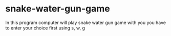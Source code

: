 # snake-water-gun-game
In this program computer will play snake water  gun game with you you have to enter your choice first using s, w, g
